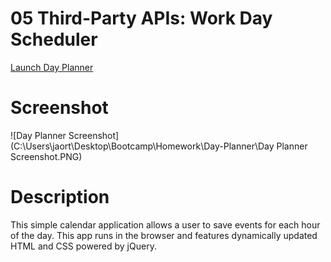 # 05 Third-Party APIs: Work Day Scheduler
[Launch Day Planner](https://jaortisi6.github.io/Day-Planner/)

# Screenshot

![Day Planner Screenshot](C:\Users\jaort\Desktop\Bootcamp\Homework\Day-Planner\Day Planner Screenshot.PNG)

# Description

This simple calendar application allows a user to save events for each hour of the day. This app runs in the browser and features dynamically updated HTML and CSS powered by jQuery.